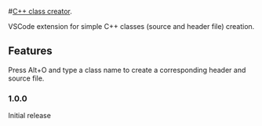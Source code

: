 #[C++ class creator](https://github.com/birgersp/vscode-cpp-class-creator.git).

VSCode extension for simple C++ classes (source and header file) creation.

## Features

Press Alt+O and type a class name to create a corresponding header and source file.

### 1.0.0

Initial release
